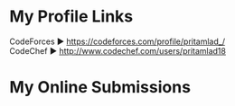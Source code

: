   
# My Profile Links      
CodeForces ► https://codeforces.com/profile/pritamlad_/    
CodeChef ► http://www.codechef.com/users/pritamlad18         

# My Online Submissions 
